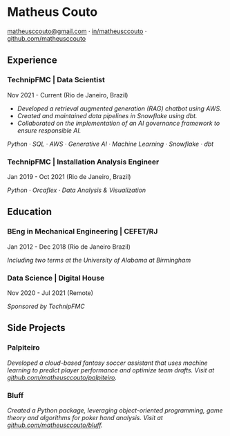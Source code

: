 # Matheus Couto
[matheusccouto@gmail.com](mailto:matheusccouto@gmail.com) · [in/matheusccouto](https://www.linkedin.com/in/matheusccouto) · [github.com/matheusccouto](https://github.com/matheusccouto)

## Experience

### **TechnipFMC** | Data Scientist
Nov 2021 - Current (Rio de Janeiro, Brazil)

* *Developed a retrieval augmented generation (RAG) chatbot using AWS.*
* *Created and maintained data pipelines in Snowflake using dbt.*
* *Collaborated on the implementation of an AI governance framework to ensure responsible AI.*

*Python · SQL · AWS · Generative AI · Machine Learning · Snowflake ·  dbt*

### **TechnipFMC** | Installation Analysis Engineer
Jan 2019 - Oct 2021 (Rio de Janeiro, Brazil)

*Python · Orcaflex · Data Analysis & Visualization*

## Education

### **BEng in Mechanical Engineering** | CEFET/RJ
Jan 2012 - Dec 2018 (Rio de Janeiro Brazil)

*Including two terms at the University of Alabama at Birmingham*

### **Data Science** | Digital House
Nov 2020 - Jul 2021 (Remote)

*Sponsored by TechnipFMC*

## Side Projects

### Palpiteiro
*Developed a cloud-based fantasy soccer assistant that uses machine learning to predict player performance and optimize team drafts. Visit at [github.com/matheusccouto/palpiteiro](https://github.com/matheusccouto/palpiteiro).*

### Bluff
*Created a Python package, leveraging object-oriented programming, game theory and algorithms for poker hand analysis. Visit at [github.com/matheusccouto/bluff](https://github.com/matheusccouto/bluff).*
